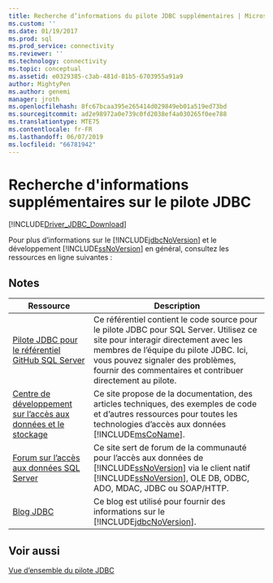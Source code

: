 ```yaml
---
title: Recherche d’informations du pilote JDBC supplémentaires | Microsoft Docs
ms.custom: ''
ms.date: 01/19/2017
ms.prod: sql
ms.prod_service: connectivity
ms.reviewer: ''
ms.technology: connectivity
ms.topic: conceptual
ms.assetid: e0329385-c3ab-481d-81b5-6703955a91a9
author: MightyPen
ms.author: genemi
manager: jroth
ms.openlocfilehash: 8fc67bcaa395e265414d029849eb01a519ed73bd
ms.sourcegitcommit: ad2e98972a0e739c0fd2038ef4a030265f0ee788
ms.translationtype: MTE75
ms.contentlocale: fr-FR
ms.lasthandoff: 06/07/2019
ms.locfileid: "66781942"
---
```

# <a name="finding-additional-jdbc-driver-information"></a>Recherche d'informations supplémentaires sur le pilote JDBC

[!INCLUDE[Driver_JDBC_Download](../../includes/driver_jdbc_download.md)]

  Pour plus d’informations sur le [!INCLUDE[jdbcNoVersion](../../includes/jdbcnoversion_md.md)] et le développement [!INCLUDE[ssNoVersion](../../includes/ssnoversion-md.md)] en général, consultez les ressources en ligne suivantes :  
  
## <a name="remarks"></a>Notes  
  
|Ressource|Description|  
|--------------|-----------------|  
|[Pilote JDBC pour le référentiel GitHub SQL Server](https://github.com/microsoft/mssql-jdbc)|Ce référentiel contient le code source pour le pilote JDBC pour SQL Server. Utilisez ce site pour interagir directement avec les membres de l’équipe du pilote JDBC. Ici, vous pouvez signaler des problèmes, fournir des commentaires et contribuer directement au pilote.|
|[Centre de développement sur l’accès aux données et le stockage](https://go.microsoft.com/fwlink?linkid=4173)|Ce site propose de la documentation, des articles techniques, des exemples de code et d’autres ressources pour toutes les technologies d’accès aux données [!INCLUDE[msCoName](../../includes/msconame_md.md)].|  
|[Forum sur l’accès aux données SQL Server](https://go.microsoft.com/fwlink/?LinkId=70651)|Ce site sert de forum de la communauté pour l’accès aux données de [!INCLUDE[ssNoVersion](../../includes/ssnoversion-md.md)] via le client natif [!INCLUDE[ssNoVersion](../../includes/ssnoversion-md.md)], OLE DB, ODBC, ADO, MDAC, JDBC ou SOAP/HTTP.|  
|[Blog JDBC](https://go.microsoft.com/fwlink/?LinkId=124746)|Ce blog est utilisé pour fournir des informations sur le [!INCLUDE[jdbcNoVersion](../../includes/jdbcnoversion_md.md)].|  
  
## <a name="see-also"></a>Voir aussi  

 [Vue d’ensemble du pilote JDBC](../../connect/jdbc/overview-of-the-jdbc-driver.md)  
